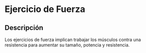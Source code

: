 # Ejercicio de Fuerza

## Descripción
Los ejercicios de fuerza implican trabajar los músculos contra una resistencia para aumentar su tamaño, potencia y resistencia.

